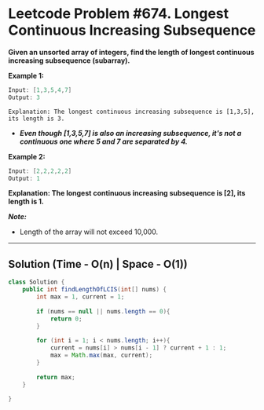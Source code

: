# Leetcode Problem #674. Longest Continuous Increasing Subsequence

**Given an unsorted array of integers, find the length of longest continuous increasing subsequence (subarray).**

**Example 1:**

```java
Input: [1,3,5,4,7]
Output: 3
```

`Explanation: The longest continuous increasing subsequence is [1,3,5], its length is 3.`

- ***Even though [1,3,5,7] is also an increasing subsequence, it's not a continuous one where 5 and 7 are separated by 4.***

**Example 2:**

```java
Input: [2,2,2,2,2]
Output: 1
```

**Explanation: The longest continuous increasing subsequence is [2], its length is 1.**

***Note:*** 
- Length of the array will not exceed 10,000.

---

## Solution (Time - O(n) | Space - O(1))

```java
class Solution {
    public int findLengthOfLCIS(int[] nums) {
        int max = 1, current = 1;
        
        if (nums == null || nums.length == 0){
            return 0;
        }
        
        for (int i = 1; i < nums.length; i++){
            current = nums[i] > nums[i - 1] ? current + 1 : 1;
            max = Math.max(max, current);
        }
        
        return max;
    }
    
}
```

